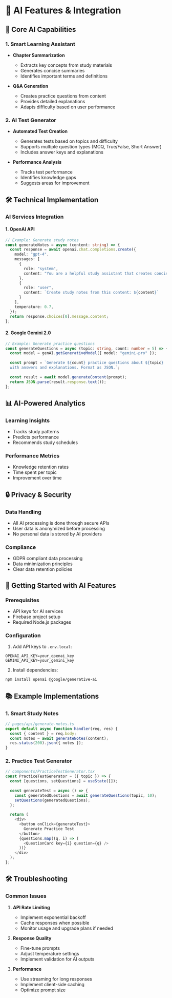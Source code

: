 # 🤖 AI Features & Integration

## 🧠 Core AI Capabilities

### 1. Smart Learning Assistant
- **Chapter Summarization**
  - Extracts key concepts from study materials
  - Generates concise summaries
  - Identifies important terms and definitions

- **Q&A Generation**
  - Creates practice questions from content
  - Provides detailed explanations
  - Adapts difficulty based on user performance

### 2. AI Test Generator
- **Automated Test Creation**
  - Generates tests based on topics and difficulty
  - Supports multiple question types (MCQ, True/False, Short Answer)
  - Includes answer keys and explanations

- **Performance Analysis**
  - Tracks test performance
  - Identifies knowledge gaps
  - Suggests areas for improvement

## 🛠️ Technical Implementation

### AI Services Integration

#### 1. OpenAI API
```typescript
// Example: Generate study notes
const generateNotes = async (content: string) => {
  const response = await openai.chat.completions.create({
    model: "gpt-4",
    messages: [
      {
        role: "system",
        content: "You are a helpful study assistant that creates concise study notes."
      },
      {
        role: "user",
        content: `Create study notes from this content: ${content}`
      }
    ],
    temperature: 0.7,
  });
  return response.choices[0].message.content;
};
```

#### 2. Google Gemini 2.0
```typescript
// Example: Generate practice questions
const generateQuestions = async (topic: string, count: number = 5) => {
  const model = genAI.getGenerativeModel({ model: "gemini-pro" });
  
  const prompt = `Generate ${count} practice questions about ${topic} 
  with answers and explanations. Format as JSON.`;
  
  const result = await model.generateContent(prompt);
  return JSON.parse(result.response.text());
};
```

## 📊 AI-Powered Analytics

### Learning Insights
- Tracks study patterns
- Predicts performance
- Recommends study schedules

### Performance Metrics
- Knowledge retention rates
- Time spent per topic
- Improvement over time

## 🔒 Privacy & Security

### Data Handling
- All AI processing is done through secure APIs
- User data is anonymized before processing
- No personal data is stored by AI providers

### Compliance
- GDPR compliant data processing
- Data minimization principles
- Clear data retention policies

## 🚀 Getting Started with AI Features

### Prerequisites
- API keys for AI services
- Firebase project setup
- Required Node.js packages

### Configuration
1. Add API keys to `.env.local`:
```
OPENAI_API_KEY=your_openai_key
GEMINI_API_KEY=your_gemini_key
```

2. Install dependencies:
```bash
npm install openai @google/generative-ai
```

## 📚 Example Implementations

### 1. Smart Study Notes
```typescript
// pages/api/generate-notes.ts
export default async function handler(req, res) {
  const { content } = req.body;
  const notes = await generateNotes(content);
  res.status(200).json({ notes });
}
```

### 2. Practice Test Generator
```typescript
// components/PracticeTestGenerator.tsx
const PracticeTestGenerator = ({ topic }) => {
  const [questions, setQuestions] = useState([]);
  
  const generateTest = async () => {
    const generatedQuestions = await generateQuestions(topic, 10);
    setQuestions(generatedQuestions);
  };
  
  return (
    <div>
      <button onClick={generateTest}>
        Generate Practice Test
      </button>
      {questions.map((q, i) => (
        <QuestionCard key={i} question={q} />
      ))}
    </div>
  );
};
```

## 🛠️ Troubleshooting

### Common Issues
1. **API Rate Limiting**
   - Implement exponential backoff
   - Cache responses when possible
   - Monitor usage and upgrade plans if needed

2. **Response Quality**
   - Fine-tune prompts
   - Adjust temperature settings
   - Implement validation for AI outputs

3. **Performance**
   - Use streaming for long responses
   - Implement client-side caching
   - Optimize prompt size
